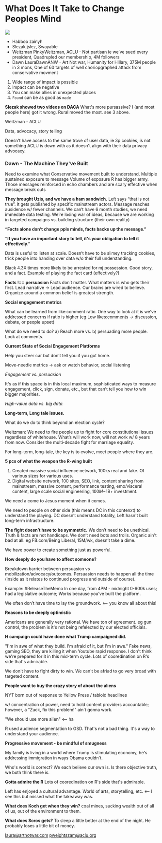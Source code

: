 # What Does It Take to Change Peoples Mind

<img src="https://user-images.githubusercontent.com/51803/37245624-bdaf180c-2460-11e8-8f05-5f4068c96fb6.JPG">

- Habboo zainyh
- Slezak jslez, Swayable
- Weitzman PinkyWeitzman, ACLU - Not partisan ie we’ve sued every president, Quadrupled our membership, 4M followers
- Dawn LauraDawnANW - Art Not war, Humanity for HIllary, 375M people in 3 mons, One of 60 targets of well choriopgraphed attack from conservative movment

1. Wide range of impact is possible
2. Impact can be negative
3. You can make allies in unexpected places
4. `Found` can be as good as `made`

**Slezak showed two videos on DACA** What's more pursassive? I (and most people here) got it wrong. Rural moved the most. see 3 above.

Weitzman - ACLU

Data, advocacy, story telling

Doesn't have access to the same trove of user data, ie 3p cookies, is not something ACLU is down with as it doesn't align with their data privacy advocacy.

### Dawn - The Machine They've Built

Need to examine what Conservative movement built to understand.
Multiple sustained exposure to message
Volume of exposure
R has bigger army.
Those messages reinforced in echo chambers and are scary effective when message break outs

**They brought Uzis, and we have a ham sandwich.** Left says “that is not true”. It gets published by specific mainstream actors. Message reaches ausidence w/ fewer channels. We can’t have 6 month studies, we need immedate data testing. We’re losing war of ideas, because we are working in targeted campaigns vs. building structure (their own reality)

**“Facts alone don’t change ppls minds, facts backs up the message.”**

**“If you have an important story to tell, it's your obligation to tell it effectively.”**

Data is useful to listen at scale. Doesn’t have to be slimey tracking cookies, trick people into handing over data w/o their full understanding.

Black 4.3X times more likely to be arrested for mj possession. Good story, and a fact. Example of playing the fact card (effectively?)

**Facts !== persuasion** Facts don’t matter. What matters is who gets their first. Lead narrative → Lead audience. Our brains are wired to believe. Organize around a common belief is greatest strength.

**Social engagement metrics**

What can be learned from like:comment ratio. One way to look at it is we’ve addressed concerns if ratio is higher (eg Low likes:comments → discussion, debate, or people upset)

What do we need to do? a) Reach more vs. b) persuading more people. Look at comments.

**Current State of Social Engagement Platforms**

Help you steer car but don’t tell you if you got home.

Move-needle metrics → ask or watch behavior, social listening

*Engagement vs. persuasion*

It's as if this space is in this local maximum, sophisticated ways to measure engagement, click, sign, donate, etc., but that can’t tell you how to win bigger majorities.

*High-value data vs. big data.*

**Long-term, Long tale issues.**

What do we do to think beyond an election cycle?

Weitzman: We need to fire people up to fight for core constitutional issues regardless of whitehouse. What’s will work now, will not work w/ 8 years from now. Consider the multi-decade fight for marriage equality.

For long-term, long-tale, the key is to evolve, meet people where they are.

**5 pcs of what the weapon the R-wing built**

1. Created massive social influence network, 100ks real and fake. Of various sizes for various uses. 
2. Digital website network, 100 sites, SEO, link, content sharing from mainstream, massive content, performance testing, emo/visceral content, large scale social engineering, $100M-$1B+ investment.

We need a come to Jesus moment when it comes.

We need to people on other side (this means DC in this contenxt) to understand the playing. DC doesn’t understand totality, Left hasn't built long-term infrastructure.

**The fight doesn’t have to be symmetric.** We don’t need to be unethical. Truth & facts are not handicaps. We don’t need bots and trolls. Organic ain't bad at all. eg FB.com/Being Liberal, 15M/wk, doesn’t take a dime.

We have power to create something just as powerful.

**How deeply do you have to affect someone?**

Breakdown barrier between persuasion vs mobilization/advocacy/outcomes. Persuasion needs to happen all the time (inside as it relates to continued progress and outside of course).

Example: #ReleaseTheMemo In one day, from 4PM - midnight 0-600k uses; had a legislative outcome; Works because you’ve built the platform.

We often don’t have time to lay the groundwork. <-- you know all about this!

**Reasons to be deeply optimistic**

Americans are generally very rational. We have ton of agreement. eg gun control, the problem is it's not being refelected by our elected officials.

**H campaign could have done what Trump campaigned did.**

"I'm in awe of what they build. I'm afraid of it, but I'm in awe." Fake news, gaming SEO, they are killing it when Youtube rapid response. I don't think we're prepared for it in this mid-term cycle. Lots of cooredination on R's side that's admirable.

We don't have to fight dirty to win. We can't be afriad to go very broad with targeted content.

**People want to buy the crazy story of about the aliens**

NYT born out of response to Yellow Press / tabloid headlines

w/ concentration of power, need to hold content providers accountable; however, a "Zuck, fix this problem!" ain't gonna work.

"We should use more alien" <-- ha

R used audience segmentation to GSD. That's not a bad thing. It's a way to understand your audience.

**Progressive movement - be mindful of smugness**

My family is living in a world where Trump is stimulating economy, he's addressing immigration in ways Obama couldn't.

Who's world is correct? We each believe our own is. Is there objective truth, we both think there is.

**Gotta admire the R** Lots of cooredination on R's side that's admirable.

Left has enjoyed a cultural advantage. World of arts, storytelling, etc. <-- I see this but missed what the takeaway was.

**What does Koch get when they win?** coal mines, sucking wealth out of all of us, out of the environment to them.

**What does Soros gets?** To sleep a little better at the end of the night. He probably loses a little bit of money.





laura@artnotwar.com
pweightszam@aclu.org
